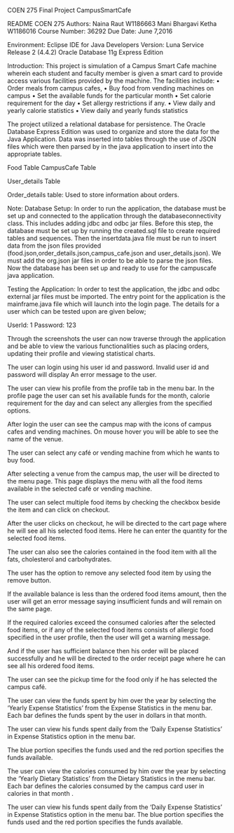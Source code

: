 COEN 275Final ProjectCampusSmartCafe READMECOEN 275 Authors: Naina Raut W1186663Mani Bhargavi Ketha W1186016Course Number: 36292Due Date: June 7,2016Environment: Eclipse IDE for Java DevelopersVersion: Luna Service Release 2 (4.4.2)Oracle Database 11g Express EditionIntroduction:This project is simulation of a Campus Smart Cafe machine wherein each student and faculty member is given a smart card to provide access various facilities provided by the machine. The facilities include:•	Order meals from campus cafes,•	Buy food from vending machines on campus•	Set the available funds for the particular month•	Set calorie requirement for the day•	Set allergy restrictions if any.•	View daily and yearly calorie statistics •	View daily and yearly funds statisticsThe project utilized a relational database for persistence. The Oracle Database Express Edition was used to organize and store the data for the Java Application.  Data was inserted into tables through the use of JSON files which were then parsed by in the java application to insert into the appropriate tables.Food TableCampusCafe TableUser_details TableOrder_details table: Used to store information about orders. Note: Database Setup:In order to run the application, the database must be set up and connected to the application through the databaseconnectivity class. This includes adding jdbc and odbc jar files. Before this step, the database must be set up by running the created.sql file to create required tables and sequences. Then the insertdata.java file must be run to insert data from the json files provided (food.json,order_details.json,campus_cafe.json and user_details.json). We must add the org.json jar files in order to be able to parse the json files. Now the database has been set up and ready to use for the campuscafe java application.Testing the Application:In order to test the application,  the jdbc and odbc external jar files must be imported. The entry point for the application is the mainframe.java file which will launch into the login page. The details for a user which can be tested upon are given below;UserId: 1Password: 123Through the screenshots the user can now traverse through the application and be able to view the various functionalities such as placing orders, updating their profile and viewing statistical charts.The user can login using his user id and password. Invalid user id and password will display An error message to the user.The user can view his profile from the profile tab in the menu bar. In the profile page the user can set his available funds for the month, calorie requirement for the day and can select any allergies from the specified options.After login the user can see the campus map with the icons of campus cafes and vending machines. On mouse hover you will be able to see the name of the venue.The user can select any café or vending machine from which he wants to buy food.After selecting a venue from the campus map, the user will be directed to the menu page. This page displays the menu with all the food items available in the selected café or vending machine.The user can select multiple food items by checking the checkbox beside the item and can click on checkout. After the user clicks on checkout, he will be directed to the cart page where he will see all his selected food items. Here he can enter the quantity for the selected food items. The user can also see the calories contained in the food item with all the fats, cholesterol and carbohydrates.The user has the option to remove any selected food item by using the remove button.If the available balance is less than the ordered food items amount, then the user will get an error message saying insufficient funds and will remain on the same page.If the required calories exceed the consumed calories after the selected food items, or if any of the selected food items consists of allergic food specified in the user profile, then the user will get a warning message.And if the user has sufficient balance then his order will be placed successfully and he will be directed to the order receipt page where he can see all his ordered food items.The user can see the pickup time for the food only if he has selected the campus café.The user can view the funds spent by him over the year by selecting the ‘Yearly Expense Statistics’ from the Expense Statistics in the menu bar. Each bar defines the funds spent by the user in dollars in that month.The user can view his funds spent daily from the ‘Daily Expense Statistics’ in Expense Statistics option in the menu bar.The blue portion specifies the funds used and the red portion specifies the funds available. The user can view the calories consumed by him over the year by selecting the ‘Yearly Dietary Statistics’ from the Dietary Statistics in the menu bar. Each bar defines the calories consumed by the campus card user in calories in that month .  The user can view his funds spent daily from the ‘Daily Expense Statistics’ in Expense Statistics option in the menu bar.The blue portion specifies the funds used and the red portion specifies the funds available.